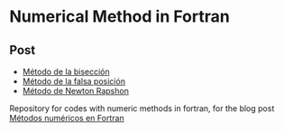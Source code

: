 # Numerical Method in Fortran

## Post
- [Método de la bisección](https://www.danilotoro.com/metodo-de-la-biseccion)
- [Método de la falsa posición](https://www.danilotoro.com/metodo-de-la-falsa-posicion)
- [Método de Newton Rapshon](https://www.danilotoro.com/metodo-de-newton-rapson)

Repository for codes with numeric methods in fortran, for the blog post [Métodos numéricos en Fortran](https://www.danilotoro.com/wp-content/uploads/2020/09/Metodos-numericos-en-Fortran-1.jpg)

